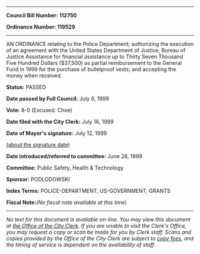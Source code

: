 

********

**Council Bill Number: 112750**
   
**Ordinance Number: 119529**
********

 AN ORDINANCE relating to the Police Department; authorizing the execution of an agreement with the United States Department of Justice, Bureau of Justice Assistance for financial assistance up to Thirty Seven Thousand Five Hundred Dollars ($37,500) as partial reimbursement to the General Fund in 1999 for the purchase of bulletproof vests; and accepting the money when received.

**Status:** PASSED
   
**Date passed by Full Council:** July 6, 1999
   
**Vote:** 8-0 (Excused: Choe)
   
**Date filed with the City Clerk:** July 16, 1999
   
**Date of Mayor's signature:** July 12, 1999
   
[(about the signature date)](/~public/approvaldate.htm)
   
   
   
**Date introduced/referred to committee:** June 28, 1999
   
**Committee:** Public Safety, Health & Technology
   
**Sponsor:** PODLODOWSKI
   
   
**Index Terms:** POLICE-DEPARTMENT, US-GOVERNMENT, GRANTS

**Fiscal Note:**_(No fiscal note available at this time)_
********

_No text for this document is available on-line. You may view this document at [the Office of the City Clerk](http://www.seattle.gov/leg/clerk/contactUs.htm). If you are unable to visit the Clerk's Office, you may request a copy or scan be made for you by Clerk staff. Scans and copies provided by the Office of the City Clerk are subject to [copy fees](http://clerk.seattle.gov/~public/clerkfees.htm), and the timing of service is dependent on the availability of staff._

